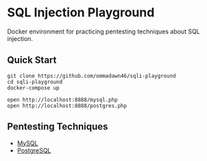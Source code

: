 # SQL Injection Playground

Docker environment for practicing pentesting techniques about SQL injection.


## Quick Start

```
git clone https://github.com/ommadawn46/sqli-playground
cd sqli-playground
docker-compose up
```

```
open http://localhost:8888/mysql.php
open http://localhost:8888/postgres.php
```


## Pentesting Techniques

- [MySQL](./doc/mysql)
- [PostgreSQL](./doc/postgres)
